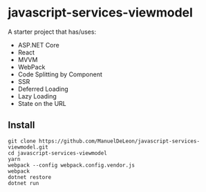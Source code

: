 # javascript-services-viewmodel

A starter project that has/uses:

* ASP.NET Core
* React
* MVVM
* WebPack
* Code Splitting by Component
* SSR
* Deferred Loading
* Lazy Loading
* State on the URL

## Install

```
git clone https://github.com/ManuelDeLeon/javascript-services-viewmodel.git
cd javascript-services-viewmodel
yarn
webpack --config webpack.config.vendor.js
webpack
dotnet restore
dotnet run
```

